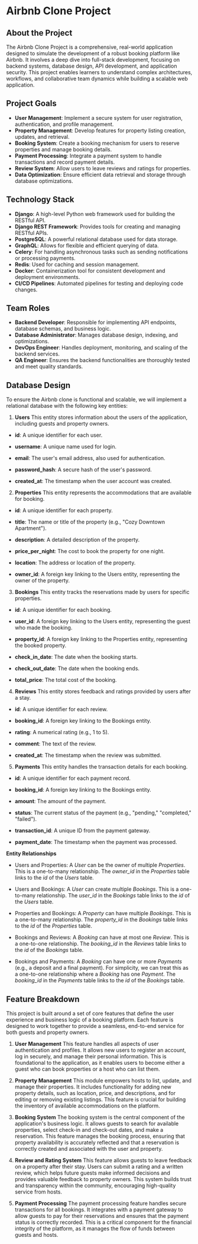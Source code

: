 # Airbnb Clone Project

## About the Project
The Airbnb Clone Project is a comprehensive, real-world application designed to simulate the development of a robust booking platform like Airbnb. It involves a deep dive into full-stack development, focusing on backend systems, database design, API development, and application security. This project enables learners to understand complex architectures, workflows, and collaborative team dynamics while building a scalable web application.

## Project Goals
- **User Management**: Implement a secure system for user registration, authentication, and profile management.
- **Property Management**: Develop features for property listing creation, updates, and retrieval.
- **Booking System**: Create a booking mechanism for users to reserve properties and manage booking details.
- **Payment Processing**: Integrate a payment system to handle transactions and record payment details.
- **Review System**: Allow users to leave reviews and ratings for properties.
- **Data Optimization**: Ensure efficient data retrieval and storage through database optimizations.

## Technology Stack
- **Django**: A high-level Python web framework used for building the RESTful API.
- **Django REST Framework**: Provides tools for creating and managing RESTful APIs.
- **PostgreSQL**: A powerful relational database used for data storage.
- **GraphQL**: Allows for flexible and efficient querying of data.
- **Celery**: For handling asynchronous tasks such as sending notifications or processing payments.
- **Redis**: Used for caching and session management.
- **Docker**: Containerization tool for consistent development and deployment environments.
- **CI/CD Pipelines**: Automated pipelines for testing and deploying code changes.

## Team Roles
- **Backend Developer**: Responsible for implementing API endpoints, database schemas, and business logic.
- **Database Administrator**: Manages database design, indexing, and optimizations.
- **DevOps Engineer**: Handles deployment, monitoring, and scaling of the backend services.
- **QA Engineer**: Ensures the backend functionalities are thoroughly tested and meet quality standards.

## Database Design
To ensure the Airbnb clone is functional and scalable, we will implement a relational database with the following key entities:

1. **Users**
This entity stores information about the users of the application, including guests and property owners.

- **id**: A unique identifier for each user.

- **username**: A unique name used for login.

- **email**: The user's email address, also used for authentication.

- **password_hash**: A secure hash of the user's password.

- **created_at**: The timestamp when the user account was created.

2. **Properties**
This entity represents the accommodations that are available for booking.

- **id**: A unique identifier for each property.

- **title**: The name or title of the property (e.g., "Cozy Downtown Apartment").

- **description**: A detailed description of the property.

- **price_per_night**: The cost to book the property for one night.

- **location**: The address or location of the property.

- **owner_id**: A foreign key linking to the Users entity, representing the owner of the property.

3. **Bookings**
This entity tracks the reservations made by users for specific properties.

- **id**: A unique identifier for each booking.

- **user_id**: A foreign key linking to the Users entity, representing the guest who made the booking.

- **property_id**: A foreign key linking to the Properties entity, representing the booked property.

- **check_in_date**: The date when the booking starts.

- **check_out_date**: The date when the booking ends.

- **total_price**: The total cost of the booking.

4. **Reviews**
This entity stores feedback and ratings provided by users after a stay.

- **id**: A unique identifier for each review.

- **booking_id**: A foreign key linking to the Bookings entity.

- **rating**: A numerical rating (e.g., 1 to 5).

- **comment**: The text of the review.

- **created_at**: The timestamp when the review was submitted.

5. **Payments**
This entity handles the transaction details for each booking.

- **id**: A unique identifier for each payment record.

- **booking_id**: A foreign key linking to the Bookings entity.

- **amount**: The amount of the payment.

- **status**: The current status of the payment (e.g., "pending," "completed," "failed").

- **transaction_id**: A unique ID from the payment gateway.

- **payment_date**: The timestamp when the payment was processed.

**Entity Relationships**
- Users and Properties: A *User* can be the owner of multiple *Properties*. This is a one-to-many relationship. The *owner_id* in the *Properties* table links to the *id* of the *Users* table.

- Users and Bookings: A *User* can create multiple *Bookings*. This is a one-to-many relationship. The *user_id* in the *Bookings* table links to the *id* of the *Users* table.

- Properties and Bookings: A *Property* can have multiple *Bookings*. This is a one-to-many relationship. The *property_id* in the *Bookings* table links to the *id* of the *Properties* table.

- Bookings and Reviews: A *Booking* can have at most one *Review*. This is a one-to-one relationship. The *booking_id* in the *Reviews* table links to the *id* of the *Bookings* table.

- Bookings and Payments: A *Booking* can have one or more *Payments* (e.g., a deposit and a final payment). For simplicity, we can treat this as a one-to-one relationship where a *Booking* has one *Payment*. The *booking_id* in the *Payments* table links to the *id* of the *Bookings* table.

## Feature Breakdown
This project is built around a set of core features that define the user experience and business logic of a booking platform. Each feature is designed to work together to provide a seamless, end-to-end service for both guests and property owners.

1. **User Management**
This feature handles all aspects of user authentication and profiles. It allows new users to register an account, log in securely, and manage their personal information. This is foundational to the application, as it enables users to become either a guest who can book properties or a host who can list them.

2. **Property Management**
This module empowers hosts to list, update, and manage their properties. It includes functionality for adding new property details, such as location, price, and descriptions, and for editing or removing existing listings. This feature is crucial for building the inventory of available accommodations on the platform.

3. **Booking System**
The booking system is the central component of the application's business logic. It allows guests to search for available properties, select check-in and check-out dates, and make a reservation. This feature manages the booking process, ensuring that property availability is accurately reflected and that a reservation is correctly created and associated with the user and property.

4. **Review and Rating System**
This feature allows guests to leave feedback on a property after their stay. Users can submit a rating and a written review, which helps future guests make informed decisions and provides valuable feedback to property owners. This system builds trust and transparency within the community, encouraging high-quality service from hosts.

5. **Payment Processing**
The payment processing feature handles secure transactions for all bookings. It integrates with a payment gateway to allow guests to pay for their reservations and ensures that the payment status is correctly recorded. This is a critical component for the financial integrity of the platform, as it manages the flow of funds between guests and hosts.
